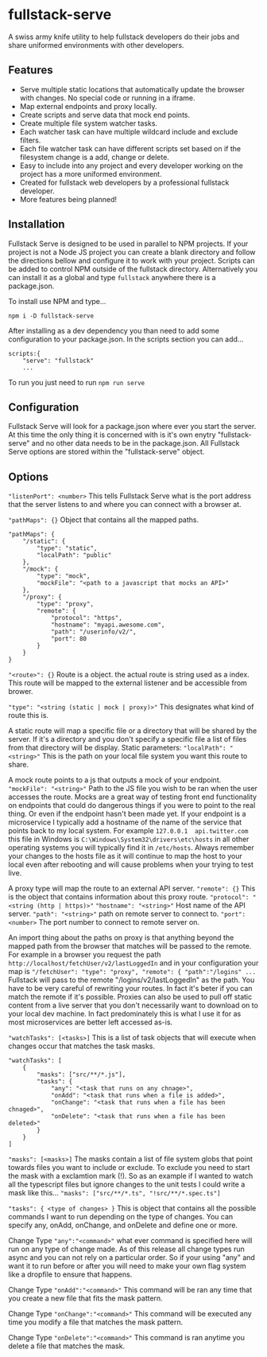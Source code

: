 # fullstack-serve
A swiss army knife utility to help fullstack developers do their jobs and share uniformed environments with other developers.


## Features
 - Serve multiple static locations that automatically update the browser with changes.  No special code or running in a iframe.
 - Map external endpoints and proxy locally.
 - Create scripts and serve data that mock end points.
 - Create multiple file system watcher tasks.
 - Each watcher task can have multiple wildcard include and exclude filters.
 - Each file watcher task can have different scripts set based on if the filesystem change is a add, change or delete.
 - Easy to include into any project and every developer working on the project has a more uniformed environment.
 - Created for fullstack web developers by a professional fullstack developer.
 - More features being planned!


## Installation

Fullstack Serve is designed to be used in parallel to NPM projects. If your project is not a Node JS project you can create
a blank directory and follow the directions bellow and configure it to work with your project.  Scripts can be added to control NPM outside of the fullstack directory.
Alternatively you can install it as a global and type `fullstack` anywhere there is a package.json. 

To install use NPM and type...

`npm i -D fullstack-serve`

After installing as a dev dependency you than need to add some configuration to your package.json.
In the scripts section you can add...

    scripts:{
        "serve": "fullstack"
        ...

To run you just need to run `npm run serve`


## Configuration

Fullstack Serve will look for a package.json where ever you start the server.  At this time the only thing it is concerned with is it's own enytry "fullstack-serve" and no other data needs to be in the package.json.
All Fullstack Serve options are stored within the "fullstack-serve" object.

## Options

`"listenPort": <number>`  This tells Fullstack Serve what is the port address that the server listens to and where you can connect with a browser at.

`"pathMaps": {}` Object that contains all the mapped paths.

    "pathMaps": {
        "/static": {
            "type": "static",
            "localPath": "public"
        },
        "/mock": {
            "type": "mock",
            "mockFile": "<path to a javascript that mocks an API>"
        },
        "/proxy": {
            "type": "proxy",
            "remote": {
                "protocol": "https",
                "hostname": "myapi.awesome.com",
                "path": "/userinfo/v2/",
                "port": 80
            }
        }
    }


`"<route>": {}` Route is a object. the actual route is string used as a index.  This route will be mapped to the external listener and be accessible from brower.

`"type": "<string (static | mock | proxy)>"` This designates what kind of route this is.  
        
A static route will map a specific file or a directory that will be shared by the server.  If it's a directory and you don't specify a specific file a list of files from that directory will be display.
Static parameters:
`"localPath": "<string>"`  This is the path on your local file system you want this route to share.

A mock route points to a js that outputs a mock of your endpoint.
`"mockFile": "<string>"` Path to the JS file you wish to be ran when the user accesses the route.
Mocks are a great way of testing front end functionality on endpoints that could do dangerous things if you were to point to the real thing. Or even if the endpoint hasn't been made yet.
If your endpoint is a microservice I typically add a hostname of the name of the service that points back to my local system.  For example `127.0.0.1  api.twitter.com` this file in Windows is `C:\Windows\System32\drivers\etc\hosts` in all other operating systems you will typically find it in `/etc/hosts`.  Always remember your changes to the hosts file as it will continue to map the host to your local even after rebooting and will cause problems when your trying to test live.

A proxy type will map the route to an external API server.
`"remote": {}` This is the object that contains information about this proxy route.
`"protocol": "<string (http | https)>"`
`"hostname": "<string>"` Host name of the API server.
`"path": "<string>"` path on remote server to connect to.
`"port": <number>` The port number to connect to remote server on.

An import thing about the paths on proxy is that anything beyond the mapped path from the browser that matches will be passed to the remote.  For example in a browser you request the path `http://localhost/fetchUser/v2/lastLoggedIn` and in your configuration your map is `"/fetchUser": "type": "proxy", "remote": { "path":"/logins" ...` Fullstack will pass to the remote "/logins/v2/lastLoggedIn" as the path.  You have to be very careful of rewriting your routes.  In fact it's beter if you can match the remote if it's possible.
Proxies can also be used to pull off static content from a live server that you don't necessarily want to download on to your local dev machine.  In fact predominately this is what I use it for as most microservices are better left accessed as-is.

`"watchTasks": [<tasks>]` This is a list of task objects that will execute when changes occur that matches the task masks.

    "watchTasks": [
        {
            "masks": ["src/**/*.js"],
            "tasks": {
                "any": "<task that runs on any chnage>",
                "onAdd": "<task that runs when a file is added>",
                "onChange": "<task that runs when a file has been chnaged>",
                "onDelete": "<task that runs when a file has been deleted>"
            }
        }
    ]


`"masks": [<masks>]` The masks contain a list of file system globs that point towards files you want to include or exclude. To exclude you need to start the mask with a exclamtion mark (!). So as an example if I wanted to watch all the typescript files but ignore changes to the unit tests I could write a mask like this... `"masks": ["src/**/*.ts", "!src/**/*.spec.ts"]`

`"tasks": { <type of changes> }` This is object that contains all the possible commands I want to run depending on the type of changes.  You can specify any, onAdd, onChange, and onDelete and define one or more.

Change Type `"any":"<command>"` what ever command is specified here will run on any type of change made.  As of this release all change types run async and you can not rely on a particular order. So if your using "any" and want it to run before or after you will need to make your own flag system like a dropfile to ensure that happens.

Change Type `"onAdd":"<command>"` This command will be ran any time that you create a new file that fits the mask pattern.

Change Type `"onChange":"<command>"` This command will be executed any time you modify a file that matches the mask pattern.

Change Type `"onDelete":"<command>"` This command is ran anytime you delete a file that matches the mask.

